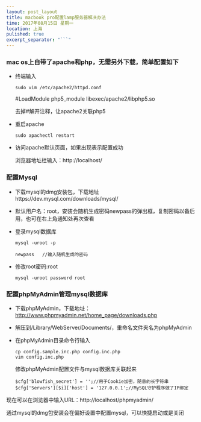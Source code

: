 ```yaml
---
layout: post_layout
title: macbook pro配置lamp服务器解决办法
time: 2017年08月15日 星期一
location: 上海
pulished: true
excerpt_separator: "```"
---
```


###  mac os上自带了apache和php，无需另外下载，简单配置如下

+ 终端输入

  ```
  sudo vim /etc/apache2/httpd.conf
  ```

  \#LoadModule php5_module libexec/apache2/libphp5.so

  去掉#解开注释，让apache2关联php5

+ 重启apache

  ```
  sudo apachectl restart
  ```

+ 访问apache默认页面，如果出现表示配置成功

  浏览器地址栏输入：http://localhost/

### 配置Mysql

+ 下载mysql的dmg安装包，下载地址https://dev.mysql.com/downloads/mysql/

+ 默认用户名：root，安装会随机生成密码newpass的弹出框，复制密码以备后用，也可在右上角通知处再次查看

+ 登录mysql数据库

  ```
  mysql -uroot -p
  ```

  ```
  newpass	//输入随机生成的密码
  ```

+ 修改root密码:root

  ```
  mysql -uroot password root
  ```

### 配置phpMyAdmin管理mysql数据库

  + 下载phpMyAdmin，下载地址：http://www.phpmyadmin.net/home_page/downloads.php

  + 解压到/Library/WebServer/Documents/，重命名文件夹名为phpMyAdmin

  + 在phpMyAdmin目录命令行输入

    ```
    cp config.sample.inc.php config.inc.php  
    vim config.inc.php 
    ```

    修改phpMyAdmin配置文件与mysql数据库关联起来

    ```
    $cfg['blowfish_secret'] = '';//用于Cookie加密，随意的长字符串  
    $cfg['Servers'][$i]['host'] = '127.0.0.1';//MySQL守护程序做了IP绑定  
    ```

现在可以在浏览器中输入URL：http://localhost/phpmyadmin/

通过mysql的dmg包安装会在偏好设置中配置mysql，可以快捷启动或是关闭